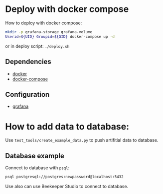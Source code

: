 

# Deploy with docker compose
How to deploy with docker compose:
```bash
mkdir -p grafana-storage grafana-volume
Userid=${UID} Groupid=${GID} docker-compose up -d
```
or in deploy script:
`./deploy.sh`

## Dependencies

* [docker](https://docs.docker.com/install/)
* [docker-compose](https://docs.docker.com/compose/install/)


## Configuration

* [grafana](https://grafana.com/docs/grafana/latest/installation/configuration/)

# How to add data to database:

Use `test_tools/create_example_data.py` to push artifitial data to database.


## Database example

Connect to database with `psql`:
```bash
psql postgresql://postgres:newpassword@localhost:5432
```

Use also can use Beekeeper Studio to connect to database.

